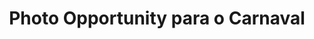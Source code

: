 ---
title: "Photo Opportunity para o Carnaval"
description: "Ativacao interativa de fotos com filtros para o Carnaval"
tags: ["ativacao", "interativo"]
company: "Nex Digital"
---